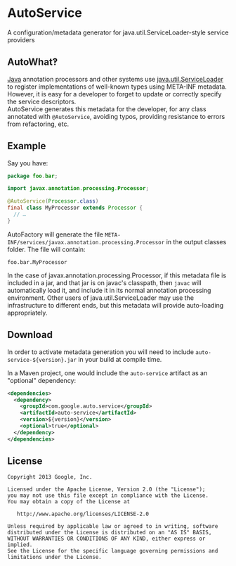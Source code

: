 AutoService
======

A configuration/metadata generator for java.util.ServiceLoader-style service providers 

AutoWhat‽
---------

[Java][java] annotation processors and other systems use [java.util.ServiceLoader][sl] to
register implementations of well-known types using META-INF metadata. However, it is easy
for a developer to forget to update or correctly specify the service descriptors.  
AutoService generates this metadata for the developer, for any class annotated with
`@AutoService`, avoiding typos, providing resistance to errors from refactoring, etc.

Example
-------

Say you have:

```java
package foo.bar;

import javax.annotation.processing.Processor;

@AutoService(Processor.class)
final class MyProcessor extends Processor {
  // …
}
```

AutoFactory will generate the file `META-INF/services/javax.annotation.processing.Processor`
in the output classes folder. The file will contain:

```
foo.bar.MyProcessor
```

In the case of javax.annotation.processing.Processor, if this metadata file is included in a jar,
and that jar is on javac's classpath, then `javac` will automatically load it, and include it in
its normal annotation processing environment.  Other users of java.util.ServiceLoader may use 
the infrastructure to different ends, but this metadata will provide auto-loading appropriately.

Download
--------

In order to activate metadata generation you will need to include 
`auto-service-${version}.jar` in your build at compile time.

In a Maven project, one would include the `auto-service` 
artifact as an "optional" dependency:

```xml
<dependencies>
  <dependency>
    <groupId>com.google.auto.service</groupId>
    <artifactId>auto-service</artifactId>
    <version>${version}</version>
    <optional>true</optional>
  </dependency>
</dependencies>
```

License
-------

    Copyright 2013 Google, Inc.

    Licensed under the Apache License, Version 2.0 (the "License");
    you may not use this file except in compliance with the License.
    You may obtain a copy of the License at

       http://www.apache.org/licenses/LICENSE-2.0

    Unless required by applicable law or agreed to in writing, software
    distributed under the License is distributed on an "AS IS" BASIS,
    WITHOUT WARRANTIES OR CONDITIONS OF ANY KIND, either express or implied.
    See the License for the specific language governing permissions and
    limitations under the License.

[java]: https://en.wikipedia.org/wiki/Java_(programming_language)
[sl]: http://docs.oracle.com/javase/6/docs/api/java/util/ServiceLoader.html
